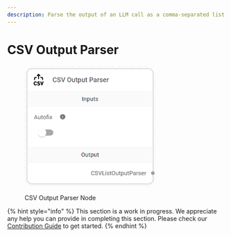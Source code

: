 ```yaml
---
description: Parse the output of an LLM call as a comma-separated list of values.
---
```


# CSV Output Parser

<figure><img src="../../../.gitbook/assets/image--115-.png" alt="" width="304"><figcaption><p>CSV Output Parser Node</p></figcaption></figure>

{% hint style="info" %}
This section is a work in progress. We appreciate any help you can provide in completing this section. Please check our [Contribution Guide](../../../contributing/) to get started.
{% endhint %}
